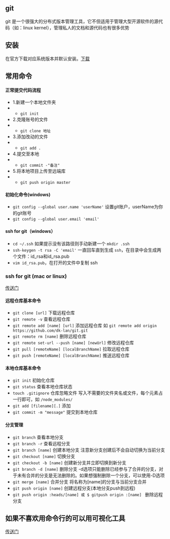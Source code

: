 ## git
git 是一个很强大的分布式版本管理工具，它不但适用于管理大型开源软件的源代码（如：linux kernel），管理私人的文档和源代码也有很多优势

## 安装
在官方下载对应系统版本并默认安装。[下载](https://git-scm.com/downloads)

## 常用命令
#### 正常提交代码流程
- 1.新建一个本地文件夹
- - `git init`
- 2.克隆账号的文件
- - `git clone 地址`
- 3.添加改动的文件
- - `git add .`
- 4.提交至本地
- - `git commit -"备注"`
- 5.将本地项目上传至远端库
- - `git push origin master`
#### 初始化命令(windows)
- `git config --global user.name 'userName'` 设置git账户，userName为你的git账号
- `git config --global user.email 'email'`
#### ssh for git（windows）
- `cd ~/.ssh` 如果提示没有该路径则手动新建一个 `mkdir .ssh`
- `ssh-keygen -t rsa -C 'email'` 一直回车直到生成 `ssh`，在目录中会生成两个文件：id_rsa和id_rsa.pub
- `vim id_rsa.pub`，在打开的文件中复制 ssh
### ssh for git (mac or linux)
[传送门](https://github.com/dk-lan/linux/tree/master/git)
#### 远程仓库基本命令
- `git clone [url]` 下载远程仓库
- `git remote -v` 查看远程仓库
- `git remote add [name] [url]` 添加远程仓库 如 `git remote add origin https://github.com/dk-lan/git.git`
- `git remote rm [name]` 删除远程仓库
- `git remote set-url --push [name] [newUrl]` 修改远程仓库
- `git pull [remoteName] [localBranchName]` 拉取远程仓库
- `git push [remoteName] [localBranchName]` 推送远程仓库

#### 本地仓库基本命令
- `git init` 初始化仓库
- `git status` 查看本地仓库状态
- `touch .gitignore` 仓库忽略文件 写入不需要的文件夹名或文件，每个元素占一行即可，如 `/node_modules/`
- `git add [filename][.]` 添加
- `git commit -m "message"` 提交到本地仓库

#### 分支管理
- `git branch` 查看本地分支
- `git branch -r` 查看远程分支
- `git branch [name]` 创建本地分支 注意新分支创建后不会自动切换为当前分支
- `git checkout [name]` 切换分支
- `git checkout -b [name]` 创建新分支并立即切换到新分支
- `git branch -d [name]` 删除分支  -d选项只能删除已经参与了合并的分支，对于未有合并的分支是无法删除的。如果想强制删除一个分支，可以使用-D选项
- `git merge [name]` 合并分支 将名称为[name]的分支与当前分支合并
- `git push origin [name]` 创建远程分支(本地分支push到远程)
- `git push origin :heads/[name] 或 $ gitpush origin :[name] ` 删除远程分支

## 如果不喜欢用命令行的可以用可视化工具
[传送门](https://tortoisegit.org/)